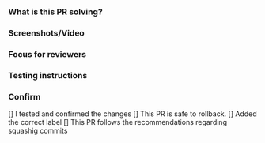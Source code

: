 ### What is this PR solving?


### Screenshots/Video


### Focus for reviewers


### Testing instructions

### Confirm 

 [] I tested and confirmed the changes
 [] This PR is safe to rollback.
 [] Added the correct label
 [] This PR follows the recommendations regarding squashig commits
